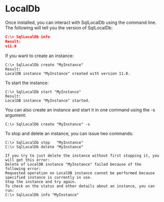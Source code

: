 # LocalDb
Once installed, you can interact with SqlLocalDb using the command line. The following will tell you the version of SqlLocalDb:

```json
C:\> SqlLocalDb info
Result:
v11.0
```
If you want to create an instance:
```
C:\> SqlLocalDb create "MyInstance"
Result:
LocalDB instance "MyInstance" created with version 11.0.
```
To start the instance:
```
C:\> SqlLocalDb start "MyInstance"
Result:
LocalDB instance "MyInstance" started.
```
You can also create an instance and start it in one command using the -s argument:
```
C:\> SqlLocalDb create "MyInstance" -s
```
To stop and delete an instance, you can issue two commands:
```
C:\> SqlLocalDb stop   "MyInstance"
C:\> SqlLocalDb delete "MyInstance"

If you try to just delete the instance without first stopping it, you will get this error:
Delete of LocalDB instance "MyInstance" failed because of the following error:
Requested operation on LocalDB instance cannot be performed because specified instance is currently in use.
Stop the instance and try again.
To check on the status and other details about an instance, you can run:
C:\> SqlLocalDb info "MyInstance"
```
